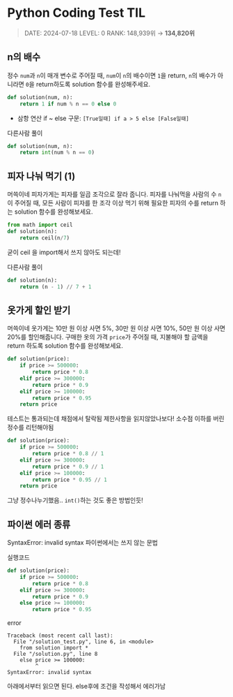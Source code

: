 #  Python Coding Test TIL
> DATE: 2024-07-18
LEVEL: 0
RANK: 148,939위 → **134,820위**


## n의 배수
정수 `num`과 `n`이 매개 변수로 주어질 때, `num`이 `n`의 배수이면 `1`을 return, `n`의 배수가 아니라면 `0`을 return하도록 solution 함수를 완성해주세요.
```python
def solution(num, n):
    return 1 if num % n == 0 else 0
```
- 삼항 연산 if ~ else 구문:
    `[True일때] if a > 5 else [False일때]`

다른사람 풀이
```python
def solution(num, n):
    return int(num % n == 0)
```

## 피자 나눠 먹기 (1)
머쓱이네 피자가게는 피자를 일곱 조각으로 잘라 줍니다. 피자를 나눠먹을 사람의 수 `n`이 주어질 때, 모든 사람이 피자를 한 조각 이상 먹기 위해 필요한 피자의 수를 return 하는 solution 함수를 완성해보세요.
```python
from math import ceil
def solution(n):
    return ceil(n/7) 
```
굳이 ceil 을 import해서 쓰지 않아도 되는데! 

다른사람 풀이
```python
def solution(n):
    return (n - 1) // 7 + 1
```  

## 옷가게 할인 받기
머쓱이네 옷가게는 10만 원 이상 사면 5%, 30만 원 이상 사면 10%, 50만 원 이상 사면 20%를 할인해줍니다.
구매한 옷의 가격 `price`가 주어질 때, 지불해야 할 금액을 return 하도록 solution 함수를 완성해보세요.
```python
def solution(price):
    if price >= 500000:
        return price * 0.8
    elif price >= 300000:
        return price * 0.9
    elif price >= 100000:
        return price * 0.95
    return price
```  
테스트는 통과되는데 채점에서 탈락됨
제한사항을 읽지않았나보다! 소수점 이하를 버린 정수를 리턴해야됨 

```python
def solution(price):
    if price >= 500000:
        return price * 0.8 // 1
    elif price >= 300000:
        return price * 0.9 // 1
    elif price >= 100000:
        return price * 0.95 // 1
    return price
```  
그냥 정수나누기했음.. `int()`하는 것도 좋은 방법인듯!


## 파이썬 에러 종류
SyntaxError: invalid syntax
파이썬에서는 쓰지 않는 문법

실행코드
```python
def solution(price):
    if price >= 500000:
        return price * 0.8
    elif price >= 300000:
        return price * 0.9
    else price >= 100000:
        return price * 0.95
```
error
```
Traceback (most recent call last):
  File "/solution_test.py", line 6, in <module>
    from solution import *
  File "/solution.py", line 8
    else price >= 100000:
         ^
SyntaxError: invalid syntax
```
아래에서부터 읽으면 된다.
else후에 조건을 작성해서 에러가남 